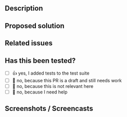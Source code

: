 ## Description

<!-- Please include a summary of the change, with motivation and context -->
<!-- Bonus: if you are comfortable writing one, please insert a user-story https://en.wikipedia.org/wiki/User_story#Common_templates -->

## Proposed solution

<!-- Describe here how you address the issue -->

## Related issues

<!-- If suggesting a new feature or change, please discuss it in an issue first -->
<!-- If fixing a bug, there should be an issue describing it with steps to reproduce -->
<!-- If this does not solve entirely the issue, make also a checklist of what is done or not: -->

## Has this been tested?

<!-- Put an `x` in the box that applies: -->

- [ ] 👍 yes, I added tests to the test suite
- [ ] 💭 no, because this PR is a draft and still needs work
- [ ] 🙅 no, because this is not relevant here
- [ ] 🙋 no, because I need help <!-- Detail how we can help you -->

## Screenshots / Screencasts

<!-- delete if not relevant -->
